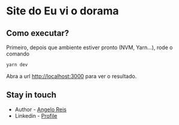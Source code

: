 # Site do Eu vi o dorama
## Como executar?

Primeiro, depois que ambiente estiver pronto (NVM, Yarn...), rode o comando

```bash
yarn dev
```

Abra a url [http://localhost:3000](http://localhost:3000) para ver o resultado.

## Stay in touch

- Author - [Angelo Reis](https://angeloreis.dev.br)
- Linkedin - [Profile](https://linkedin.com/in/angelodosreis)
